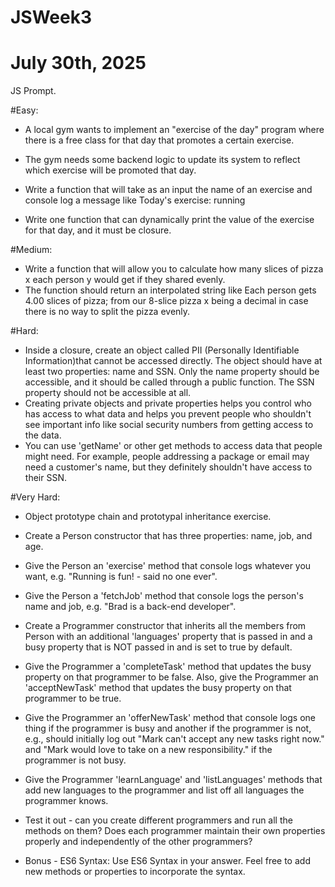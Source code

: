 # JSWeek3
# July 30th, 2025

JS Prompt.

#Easy: 
- A local gym wants to implement an "exercise of the day" program where there is a free class for that day that promotes a certain exercise. 
- The gym needs some backend logic to update its system to reflect which exercise will be promoted that day. 

- Write a function that will take as an input the name of an exercise and console log a message like Today's exercise: running

- Write one function that can dynamically print the value of the exercise for that day, and it must be closure.


#Medium: 
- Write a function that will allow you to calculate how many slices of pizza x each person y would get if they shared evenly. 
- The function should return an interpolated string like Each person gets 4.00 slices of pizza; from our 8-slice pizza x being a decimal in case there is no way to split the pizza evenly.


#Hard:
- Inside a closure, create an object called PII (Personally Identifiable Information)that cannot be accessed directly. The object should have at least two properties: name and SSN. Only the name property should be accessible, and it should be called through a public function. The SSN property should not be accessible at all. 
- Creating private objects and private properties helps you control who has access to what data and helps you prevent people who shouldn't see important info like social security numbers from getting access to the data. 
- You can use 'getName' or other get methods to access data that people might need. For example, people addressing a package or email may need a customer's name, but they definitely shouldn't have access to their SSN.


#Very Hard:
- Object prototype chain and prototypal inheritance exercise.
- Create a Person constructor that has three properties: name, job, and age.
- Give the Person an 'exercise' method that console logs whatever you want, e.g. "Running is fun! - said no one ever".
- Give the Person a 'fetchJob' method that console logs the person's name and job, e.g. "Brad is a back-end developer".
- Create a Programmer constructor that inherits all the members from Person with an additional 'languages' property that is passed in and a busy property that is NOT passed in and is set to true by default.
- Give the Programmer a 'completeTask' method that updates the busy property on that programmer to be false. Also, give the Programmer an 'acceptNewTask' method that updates the busy property on that programmer to be true.
- Give the Programmer an 'offerNewTask' method that console logs one thing if the programmer is busy and another if the programmer is not, e.g., should initially log out "Mark can't accept any new tasks right now." and "Mark would love to take on a new responsibility." if the programmer is not busy.
- Give the Programmer 'learnLanguage' and 'listLanguages' methods that add new languages to the programmer and list off all languages the programmer knows.
- Test it out - can you create different programmers and run all the methods on them? Does each programmer maintain their own properties properly and independently of the other programmers? 

- Bonus - ES6 Syntax: Use ES6 Syntax in your answer. Feel free to add new methods or properties to incorporate the syntax.

